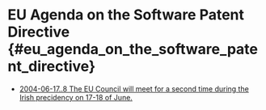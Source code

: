 # EU Agenda on the Software Patent Directive {#eu_agenda_on_the_software_patent_directive}

-   [2004-06-17..8 The EU Council will meet for a second time during the
    Irish precidency on 17-18 of
    June.](http://ue.eu.int/cms3_fo/showPage.asp?lang=en&id=668&mode=g&name= "wikilink")
